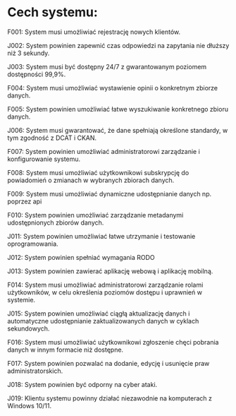 # Cech systemu:

F001: System musi umożliwiać rejestrację nowych klientów.

J002: System powinien zapewnić czas odpowiedzi na zapytania nie dłuższy niż 3 sekundy.

J003: System musi być dostępny 24/7 z gwarantowanym poziomem dostępności 99,9%. 

F004: System musi umożliwiać wystawienie opinii o konkretnym zbiorze danych.

F005: System powinien umożliwiać łatwe wyszukiwanie konkretnego zbioru danych.

J006: System musi gwarantować, że dane spełniają określone standardy, w tym zgodność z DCAT i CKAN.

F007: System powinien umożliwiać administratorowi zarządzanie i konfigurowanie systemu.

F008: System musi umożliwiać użytkownikowi subskrypcję do powiadomień o zmianach w wybranych zbiorach danych.

F009: System musi umożliwiać dynamiczne udostępnianie danych np. poprzez api

F010: System powinien umożliwiać zarządzanie metadanymi udostępnionych zbiorów danych. 

J011: System powinien umożliwiać łatwe utrzymanie i testowanie oprogramowania. 

J012: System powinien spełniać wymagania RODO 

J013: System powinien zawierać aplikację webową i aplikację mobilną.

F014: System musi umożliwiać administratorowi zarządzanie rolami użytkowników, w celu określenia poziomów dostępu i uprawnień w systemie.

J015: System powinien umożliwiać ciągłą aktualizację danych i automatyczne udostępnianie zaktualizowanych danych w cyklach sekundowych.

F016: System musi umożliwiać użytkownikowi zgłoszenie chęci pobrania danych w innym formacie niż dostępne.

F017: System powinien pozwalać na dodanie, edycję i usunięcie praw administratorskich.

J018: System powinien być odporny na cyber ataki.

J019: Klientu systemu powinny działać niezawodnie na komputerach z Windows 10/11. 
